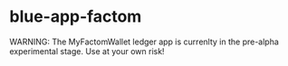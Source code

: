 # blue-app-factom

WARNING:  The MyFactomWallet ledger app is currenlty in the pre-alpha experimental stage.  Use at your own risk!


